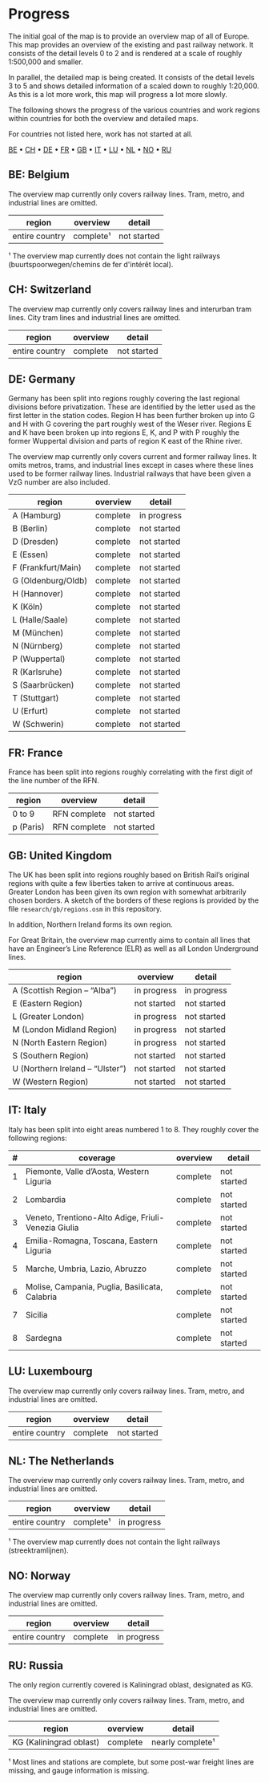 # Progress

The initial goal of the map is to provide an overview map of all of
Europe. This map provides an overview of the existing and past railway
network. It consists of the detail levels 0 to 2 and is rendered at a
scale of roughly 1:500,000 and smaller.

In parallel, the detailed map is being created. It consists of the detail
levels 3 to 5 and shows detailed information of a scaled down to roughly
1:20,000. As this is a lot more work, this map will progress a lot more
slowly.

The following shows the progress of the various countries and work regions
within countries for both the overview and detailed maps.

For countries not listed here, work has not started at all.

[BE](#be-belgium) •
[CH](#ch-switzerland) •
[DE](#de-germany) •
[FR](#fr-france) •
[GB](#gb-united-kingdom) •
[IT](#it-italy) •
[LU](#lu-luxembourg) •
[NL](#nl-the-netherlands) •
[NO](#no-norway) •
[RU](#ru-russia)



## BE: Belgium

The overview map currently only covers railway lines. Tram, metro, and
industrial lines are omitted.

| region         | overview  | detail      |
| -------------- | --------- | ----------- |
| entire country | complete¹ | not started |

¹ The overview map currently does not contain the light railways
  (buurtspoorwegen/chemins de fer d'intérêt local).


## CH: Switzerland

The overview map currently only covers railway lines and interurban tram
lines. City tram lines and industrial lines are omitted.

| region         | overview  | detail      |
| -------------- | --------- | ----------- |
| entire country | complete  | not started |


## DE: Germany

Germany has been split into regions roughly covering the last regional
divisions before privatization. These are identified by the letter used as
the first letter in the station codes. Region H has been further broken up
into G and H with G covering the part roughly west of the Weser river.
Regions E and K have been broken up into regions E, K, and P with P roughly
the former Wuppertal division and parts of region K east of the Rhine
river.

The overview map currently only covers current and former railway lines.
It omits metros, trams, and industrial lines except in cases where these
lines used to be former railway lines. Industrial railways that have been
given a VzG number are also included.

| region             | overview    | detail      |
| ------------------ | ----------- | ----------- |
| A (Hamburg)        | complete    | in progress |
| B (Berlin)         | complete    | not started |
| D (Dresden)        | complete    | not started |
| E (Essen)          | complete    | not started |
| F (Frankfurt/Main) | complete    | not started |
| G (Oldenburg/Oldb) | complete    | not started |
| H (Hannover)       | complete    | not started |
| K (Köln)           | complete    | not started |
| L (Halle/Saale)    | complete    | not started |
| M (München)        | complete    | not started |
| N (Nürnberg)       | complete    | not started |
| P (Wuppertal)      | complete    | not started |
| R (Karlsruhe)      | complete    | not started |
| S (Saarbrücken)    | complete    | not started |
| T (Stuttgart)      | complete    | not started |
| U (Erfurt)         | complete    | not started |
| W (Schwerin)       | complete    | not started |


## FR: France

France has been split into regions roughly correlating with the first
digit of the line number of the RFN. 

| region             | overview     | detail      |
| ------------------ | ------------ | ----------- |
| 0 to 9             | RFN complete | not started |
| p (Paris)          | RFN complete | not started |


## GB: United Kingdom

The UK has been split into regions roughly based on British Rail’s original
regions with quite a few liberties taken to arrive at continuous areas.
Greater London has been given its own region with somewhat arbitrarily
chosen borders. A sketch of the borders of these regions is provided by
the file `research/gb/regions.osm` in this repository.

In addition, Northern Ireland forms its own region.

For Great Britain, the overview map currently aims to contain all lines that
have an Engineer’s Line Reference (ELR) as well as all London Underground
lines.

| region                          | overview    | detail      |
| ------------------------------- | ----------- | ----------- |
| A (Scottish Region – “Alba”)    | in progress | in progress |
| E (Eastern Region)              | not started | not started |
| L (Greater London)              | in progress | not started |
| M (London Midland Region)       | in progress | not started |
| N (North Eastern Region)        | in progress | not started |
| S (Southern Region)             | not started | not started |
| U (Northern Ireland – “Ulster”) | not started | not started |
| W (Western Region)              | not started | not started |


## IT: Italy

Italy has been split into eight areas numbered 1 to 8. They roughly cover
the following regions:

| # | coverage                                            | overview    | detail      |
| - | --------------------------------------------------- | ----------- | ----------- |
| 1 | Piemonte, Valle d’Aosta, Western Liguria            | complete | not started |
| 2 | Lombardia                                           | complete | not started |
| 3 | Veneto, Trentiono-Alto Adige, Friuli-Venezia Giulia | complete | not started |
| 4 | Emilia-Romagna, Toscana, Eastern Liguria            | complete | not started |
| 5 | Marche, Umbria, Lazio, Abruzzo                      | complete | not started |
| 6 | Molise, Campania, Puglia, Basilicata, Calabria      | complete | not started |
| 7 | Sicilia                                             | complete | not started |
| 8 | Sardegna                                            | complete | not started |



## LU: Luxembourg

The overview map currently only covers railway lines. Tram, metro, and
industrial lines are omitted.

| region         | overview | detail      |
| -------------- | -------- | ----------- |
| entire country | complete | not started |


## NL: The Netherlands

The overview map currently only covers railway lines. Tram, metro, and
industrial lines are omitted.

| region         | overview  | detail      |
| -------------- | --------- | ----------- |
| entire country | complete¹ | in progress |

¹ The overview map currently does not contain the light railways
  (streektramlijnen).


## NO: Norway

The overview map currently only covers railway lines. Tram, metro, and
industrial lines are omitted.

| region         | overview | detail      |
| -------------- | -------- | ----------- |
| entire country | complete | in progress |


## RU: Russia

The only region currently covered is Kaliningrad oblast, designated as KG.

The overview map currently only covers railway lines. Tram, metro, and
industrial lines are omitted.

| region                  | overview | detail           |
| ----------------------- | -------- | -----------------|
| KG (Kaliningrad oblast) | complete | nearly complete¹ |

¹ Most lines and stations are complete, but some post-war freight lines are
missing, and gauge information is missing.

